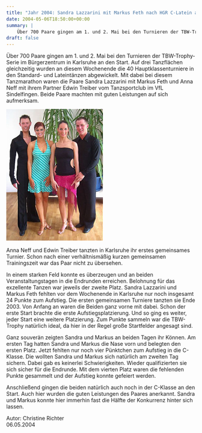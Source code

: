 ```yaml
---
title: "Jahr 2004: Sandra Lazzarini mit Markus Feth nach HGR C-Latein aufgestiegen"
date: 2004-05-06T18:50:00+00:00
summary: |
    Über 700 Paare gingen am 1. und 2. Mai bei den Turnieren der TBW-Trophy-Serie im Bürgerzentrum in Karlsruhe an den Start.
draft: false
---
```


Über 700 Paare gingen am 1. und 2. Mai bei den Turnieren der TBW-Trophy-Serie im Bürgerzentrum in Karlsruhe an den Start. Auf drei Tanzflächen gleichzeitig wurden an diesem Wochenende die 40 Hauptklassenturniere in den Standard- und Lateintänzen abgewickelt. Mit dabei bei diesem Tanzmarathon waren die Paare Sandra Lazzarini mit Markus Feth und Anna Neff mit ihrem Partner Edwin Treiber vom Tanzsportclub im VfL Sindelfingen. Beide Paare machten mit guten Leistungen auf sich aufmerksam.

![bild](040506.jpg)

Anna Neff und Edwin Treiber tanzten in Karlsruhe ihr erstes gemeinsames Turnier. Schon nach einer verhältnismäßig kurzen gemeinsamen Trainingszeit war das Paar nicht zu übersehen.

In einem starken Feld konnte es überzeugen und an beiden Veranstaltungstagen in die Endrunden erreichen. Belohnung für das exzellente Tanzen war jeweils der zweite Platz. Sandra Lazzarini und Markus Feth fehlten vor dem Wochenende in Karlsruhe nur noch insgesamt 24 Punkte zum Aufstieg. Die ersten gemeinsamen Turniere tanzten sie Ende 2003. Von Anfang an waren die Beiden ganz vorne mit dabei. Schon der erste Start brachte die erste Aufstiegsplatzierung. Und so ging es weiter, jeder Start eine weitere Platzierung. Zum Punkte sammeln war die TBW-Trophy natürlich ideal, da hier in der Regel große Startfelder angesagt sind.

Ganz souverän zeigten Sandra und Markus an beiden Tagen ihr Können. Am ersten Tag hatten Sandra und Markus die Nase vorn und belegten den ersten Platz. Jetzt fehlten nur noch vier Pünktchen zum Aufstieg in die C-Klasse. Die wollten Sandra und Markus sich natürlich am zweiten Tag sichern. Dabei gab es keinerlei Schwierigkeiten. Wieder qualifizierten sie sich sicher für die Endrunde. Mit dem vierten Platz waren die fehlenden Punkte gesammelt und der Aufstieg konnte gefeiert werden.

Anschließend gingen die beiden natürlich auch noch in der C-Klasse an den Start. Auch hier wurden die guten Leistungen des Paares anerkannt. Sandra und Markus konnte hier immerhin fast die Hälfte der Konkurrenz hinter sich lassen.

Autor: Christine Richter  
 06.05.2004


